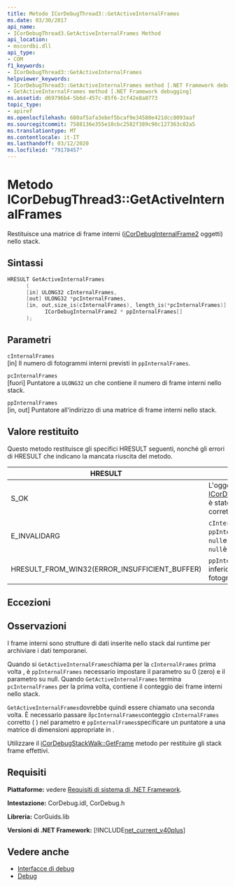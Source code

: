 ```yaml
---
title: Metodo ICorDebugThread3::GetActiveInternalFrames
ms.date: 03/30/2017
api_name:
- ICorDebugThread3.GetActiveInternalFrames Method
api_location:
- mscordbi.dll
api_type:
- COM
f1_keywords:
- ICorDebugThread3::GetActiveInternalFrames
helpviewer_keywords:
- ICorDebugThread3::GetActiveInternalFrames method [.NET Framework debugging]
- GetActiveInternalFrames method [.NET Framework debugging]
ms.assetid: d69796b4-5b6d-457c-85f6-2cf42e8a8773
topic_type:
- apiref
ms.openlocfilehash: 680af5afa3ebef5bcaf9e34580e421dcc8093aaf
ms.sourcegitcommit: 7588136e355e10cbc2582f389c90c127363c02a5
ms.translationtype: MT
ms.contentlocale: it-IT
ms.lasthandoff: 03/12/2020
ms.locfileid: "79178457"
---
```

# <a name="icordebugthread3getactiveinternalframes-method"></a>Metodo ICorDebugThread3::GetActiveInternalFrames
Restituisce una matrice di frame interni ([iCorDebugInternalFrame2](icordebuginternalframe2-interface.md) oggetti) nello stack.  
  
## <a name="syntax"></a>Sintassi  
  
```cpp
HRESULT GetActiveInternalFrames  
      (  
      [in] ULONG32 cInternalFrames,  
      [out] ULONG32 *pcInternalFrames,  
      [in, out,size_is(cInternalFrames), length_is(*pcInternalFrames)]  
            ICorDebugInternalFrame2 * ppInternalFrames[]  
      );  
```  
  
## <a name="parameters"></a>Parametri  
 `cInternalFrames`  
 [in] Il numero di fotogrammi interni previsti in `ppInternalFrames`.  
  
 `pcInternalFrames`  
 [fuori] Puntatore a `ULONG32` un che contiene il numero di frame interni nello stack.  
  
 `ppInternalFrames`  
 [in, out] Puntatore all'indirizzo di una matrice di frame interni nello stack.  
  
## <a name="return-value"></a>Valore restituito  
 Questo metodo restituisce gli specifici HRESULT seguenti, nonché gli errori di HRESULT che indicano la mancata riuscita del metodo.  
  
|HRESULT|Descrizione|  
|-------------|-----------------|  
|S_OK|L'oggetto [ICorDebugInternalFrame2](icordebuginternalframe2-interface.md) è stato creato correttamente.|  
|E_INVALIDARG|`cInternalFrames`non è `ppInternalFrames` zero `null`e `pcInternalFrames` `null`è , o è .|  
|HRESULT_FROM_WIN32(ERROR_INSUFFICIENT_BUFFER)|`ppInternalFrames`è inferiore al conteggio dei fotogrammi interni.|  
  
## <a name="exceptions"></a>Eccezioni  
  
## <a name="remarks"></a>Osservazioni  
 I frame interni sono strutture di dati inserite nello stack dal runtime per archiviare i dati temporanei.  
  
 Quando si `GetActiveInternalFrames`chiama per la `cInternalFrames` prima volta , è `ppInternalFrames` necessario impostare il parametro su 0 (zero) e il parametro su null. Quando `GetActiveInternalFrames` termina `pcInternalFrames` per la prima volta, contiene il conteggio dei frame interni nello stack.  
  
 `GetActiveInternalFrames`dovrebbe quindi essere chiamato una seconda volta. È necessario passare il`pcInternalFrames`conteggio `cInternalFrames` corretto ( ) nel parametro e `ppInternalFrames`specificare un puntatore a una matrice di dimensioni appropriate in .  
  
 Utilizzare il [iCorDebugStackWalk::GetFrame](icordebugthread3-getactiveinternalframes-method.md) metodo per restituire gli stack frame effettivi.  
  
## <a name="requirements"></a>Requisiti  
 **Piattaforme:** vedere [Requisiti di sistema di .NET Framework](../../../../docs/framework/get-started/system-requirements.md).  
  
 **Intestazione:** CorDebug.idl, CorDebug.h  
  
 **Libreria:** CorGuids.lib  
  
 **Versioni di .NET Framework:** [!INCLUDE[net_current_v40plus](../../../../includes/net-current-v40plus-md.md)]  
  
## <a name="see-also"></a>Vedere anche

- [Interfacce di debug](debugging-interfaces.md)
- [Debug](index.md)
